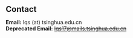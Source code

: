 <h1 id="contact"></h1>

<h2 style="margin: 20px 0px 10px;">Contact</h2>

**Email:** lqs (at) tsinghua.edu.cn
<br>
**Deprecated Email:** ~~lqs17@mails.tsinghua.edu.cn~~
